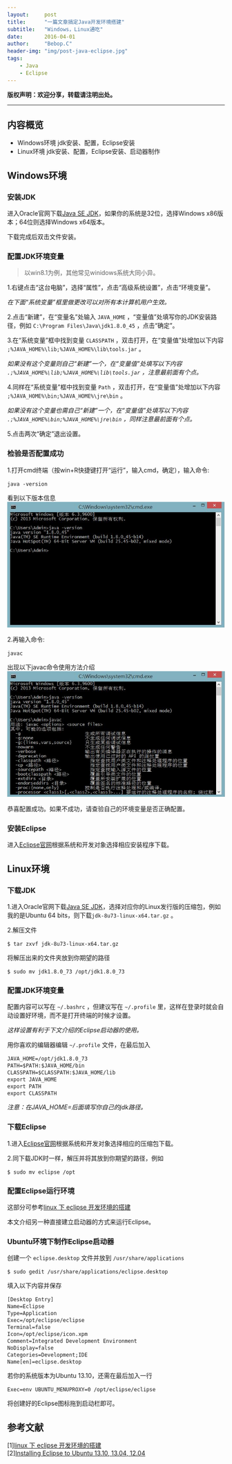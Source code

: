 ```yaml
---
layout:     post
title:      "一篇文章搞定Java开发环境搭建"
subtitle:   "Windows，Linux通吃"
date:       2016-04-01
author:     "Bebop.C"
header-img: "img/post-java-eclipse.jpg"
tags:
    - Java
    - Eclipse
---
```



**版权声明：欢迎分享，转载请注明出处。**

---

## 内容概览

- Windows环境 jdk安装、配置，Eclipse安装
- Linux环境 jdk安装、配置，Eclipse安装、启动器制作


## Windows环境

### 安装JDK

进入Oracle官网下载[Java SE JDK](http://www.oracle.com/technetwork/java/javase/downloads/index.html)，如果你的系统是32位，选择Windows x86版本；64位则选择Windows x64版本。

下载完成后双击文件安装。

### 配置JDK环境变量

> 以win8.1为例，其他常见winidows系统大同小异。

1.右键点击“这台电脑”，选择“属性”，点击“高级系统设置”，点击“环境变量”。

*在下面“系统变量”框里做更改可以对所有本计算机用户生效。*

2.点击“新建”，在“变量名”处输入 `JAVA_HOME` ，“变量值”处填写你的JDK安装路径，例如 `C:\Program Files\Java\jdk1.8.0_45` ，点击“确定”。

3.在“系统变量”框中找到变量 `CLASSPATH` ，双击打开，在“变量值”处增加以下内容 `;%JAVA_HOME%\lib;%JAVA_HOME%\lib\tools.jar` 。

*如果没有这个变量则自己“新建”一个，在“变量值”处填写以下内容 `.;%JAVA_HOME%\lib;%JAVA_HOME%\lib\tools.jar` ，注意最前面有个点。*

4.同样在“系统变量”框中找到变量 `Path` ，双击打开，在“变量值”处增加以下内容 `;%JAVA_HOME%\bin;%JAVA_HOME%\jre\bin` 。

*如果没有这个变量也需自己“新建”一个，在“变量值”处填写以下内容 `.;%JAVA_HOME%\bin;%JAVA_HOME%\jre\bin` ，同样注意最前面有个点。*

5.点击两次“确定”退出设置。

### 检验是否配置成功

1.打开cmd终端（按win+R快捷键打开“运行”，输入cmd，确定），输入命令:

```
java -version
```
看到以下版本信息
![](img/in-post/post-java-eclipse/java-version.jpg)

2.再输入命令:

```
javac
```
出现以下javac命令使用方法介绍
![](img/in-post/post-java-eclipse/javac.jpg)

恭喜配置成功。如果不成功，请查验自己的环境变量是否正确配置。

### 安装Eclipse

进入[Eclipse官网](http://www.eclipse.org/downloads/)根据系统和开发对象选择相应安装程序下载。



## Linux环境

### 下载JDK

1.进入Oracle官网下载[Java SE JDK](http://www.oracle.com/technetwork/java/javase/downloads/index.html)，选择对应你的Linux发行版的压缩包，例如我的是Ubuntu 64 bits，则下载`jdk-8u73-linux-x64.tar.gz` 。

2.解压文件

```
$ tar zxvf jdk-8u73-linux-x64.tar.gz
```

将解压出来的文件夹放到你期望的路径

```
$ sudo mv jdk1.8.0_73 /opt/jdk1.8.0_73
```

### 配置JDK环境变量

配置内容可以写在 `~/.bashrc` ，但建议写在 `~/.profile` 里，这样在登录时就会自动设置好环境，而不是打开终端的时候才设置。

*这样设置有利于下文介绍的Eclipse启动器的使用。*

用你喜欢的编辑器编辑 `~/.profile` 文件，在最后加入

```
JAVA_HOME=/opt/jdk1.8.0_73
PATH=$PATH:$JAVA_HOME/bin
CLASSPATH=$CLASSPATH:$JAVA_HOME/lib
export JAVA_HOME
export PATH
export CLASSPATH
```
*注意：在JAVA_HOME=后面填写你自己的jdk路径。*


### 下载Eclipse

1.进入[Eclipse官网](http://www.eclipse.org/downloads/)根据系统和开发对象选择相应的压缩包下载。

2.同下载JDK时一样，解压并将其放到你期望的路径，例如

```
$ sudo mv eclipse /opt
```

### 配置Eclipse运行环境

这部分可参考[linux 下 eclipse 开发环境的搭建](http://www.cnblogs.com/jerryzong/archive/2012/03/21/2410501.html) 

本文介绍另一种直接建立启动器的方式来运行Eclipse。

### Ubuntu环境下制作Eclipse启动器

创建一个 `eclipse.desktop` 文件并放到 `/usr/share/applications`

```
$ sudo gedit /usr/share/applications/eclipse.desktop
```

填入以下内容并保存

```
[Desktop Entry]
Name=Eclipse
Type=Application
Exec=/opt/eclipse/eclipse
Terminal=false
Icon=/opt/eclipse/icon.xpm
Comment=Integrated Development Environment
NoDisplay=false
Categories=Development;IDE
Name[en]=eclipse.desktop
```
若你的系统版本为Ubuntu 13.10，还需在最后加入一行

```
Exec=env UBUNTU_MENUPROXY=0 /opt/eclipse/eclipse
```
将创建好的Eclipse图标拖到启动栏即可。



## 参考文献
[1][linux 下 eclipse 开发环境的搭建](http://www.cnblogs.com/jerryzong/archive/2012/03/21/2410501.html)  
[2][Installing Eclipse to Ubuntu 13.10, 13.04, 12.04](http://www.blogs.digitalworlds.net/softwarenotes/?p=54)  